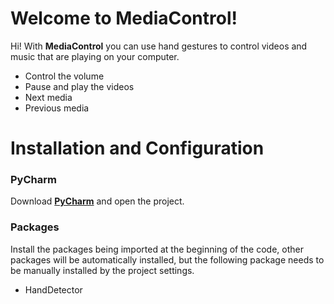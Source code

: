 # Welcome to MediaControl!

Hi! With **MediaControl** you can use hand gestures to control videos and music that are playing on your computer.
- Control the volume
- Pause and play the videos
- Next media
- Previous media

# Installation and Configuration

### PyCharm
Download [**PyCharm**](https://www.jetbrains.com/pt-br/pycharm) and open the project.

### Packages
Install the packages being imported at the beginning of the code, other packages will be automatically installed, but the following package needs to be manually installed by the project settings.
- HandDetector
